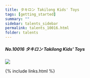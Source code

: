 ```yaml
---
title: タキロン Takilong Kids' Toys 
tags: [getting_started]
summary: ""
sidebar: talents_sidebar
permalink: talents_10016.html
folder: talents
---
```



##### No.10016 タキロン Takilong Kids' Toys 

![](https://yt3.ggpht.com/ytc/AKedOLTN1KTo7eCXnEsdQTU6YntRJCIqz9PSXthuRWQCnQ=s176-c-k-c0x00ffffff-no-rj)






{% include links.html %}
